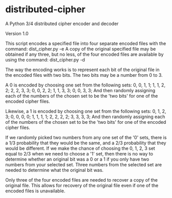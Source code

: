 # distributed-cipher
A Python 3/4 distributed cipher encoder and decoder

Version 1.0

This script encodes a specified file into four separate encoded files with the command: dist_cipher.py -e <filename>
A copy of the original specified file may be obtained if any three, but no less, of the four encoded files are available by using
the command: dist_cipher.py -d <filename>
  
The way the encoding works is to represent each bit of the original file in the encoded files with two bits. The two bits
may be a number from 0 to 3.

A 0 is encoded by choosing one set from the following sets:
0, 0, 1, 1;
1, 1, 2, 2;
2, 2, 3, 3;
0, 0, 2, 2;
1, 1, 3, 3;
0, 0, 3, 3;
And then randomly assigning each of the numbers of the chosen set to be the 'two bits' for one of the encoded cipher files.

Likewise, a 1 is encoded by choosing one set from the following sets:
0, 1, 2, 3;
0, 0, 0, 0;
1, 1, 1, 1;
2, 2, 2, 2;
3, 3, 3, 3;
And then randomly assigning each of the numbers of the chosen set to be the 'two bits' for one of the encoded cipher files.

If we randomly picked two numbers from any one set of the '0' sets, there is a 1/3 probability that they would be the same,
and a 2/3 probability that they would be different. If we make the chance of choosing the 0, 1, 2, 3 set equal to 2/3 when
we need to choose a '1' set, then there is no way to determine whether an original bit was a 0 or a 1 if you only have two
numbers from your selected set. Three numbers from the selected set are needed to determine what the original bit was.

Only three of the four encoded files are needed to recover a copy of the original file. This allows for recovery of the original
file even if one of the encoded files is unavailable.
